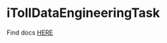 # iTollDataEngineeringTask

Find docs [HERE](https://docs.google.com/document/d/1OLfCTl6z2XP0H4fqlvdmr-AZ5ER4lIZQH7Ixgt4PArQ/edit?usp=sharing)
